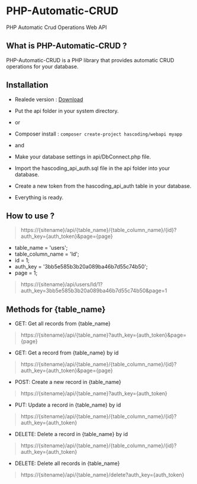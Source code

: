 # PHP-Automatic-CRUD
PHP Automatic Crud Operations Web API 

## What is PHP-Automatic-CRUD ?
PHP-Automatic-CRUD is a PHP library that provides automatic CRUD operations for your database.

## Installation
- Realede version : [Download](https://github.com/hasaneryilmaz/PHP-Automatic-CRUD/releases "Download")
- Put the api folder in your system directory.
- or
- Composer install : `composer create-project hascoding/webapi myapp`

- and
- Make your database settings in api/DbConnect.php file.
- Import the hascoding_api_auth.sql file in the api folder into your database.
- Create a new token from the hascoding_api_auth table in your database.
- Everything is ready.

## How to use ?

> https://{sitename}/api/{table_name}/{table_column_name}/{id}?auth_key={auth_token}&page={page}

- table_name = 'users';
- table_column_name = 'Id';
- id = 1;
- auth_key = '3bb5e585b3b20a089ba46b7d55c74b50';
- page = 1;

> https://{sitename}/api/users/Id/1?auth_key=3bb5e585b3b20a089ba46b7d55c74b50&page=1

## Methods for {table_name}
- GET: Get all records from {table_name}
> https://{sitename}/api/{table_name}?auth_key={auth_token}&page={page}
- GET: Get a record from {table_name} by id
> https://{sitename}/api/{table_name}/{table_column_name}/{id}?auth_key={auth_token}&page={page}
- POST: Create a new record in {table_name}
> https://{sitename}/api/{table_name}?auth_key={auth_token}
- PUT: Update a record in {table_name} by id
> https://{sitename}/api/{table_name}/{table_column_name}/{id}?auth_key={auth_token}
- DELETE: Delete a record in {table_name} by id
> https://{sitename}/api/{table_name}/{table_column_name}/{id}?auth_key={auth_token}
- DELETE: Delete all records in {table_name}
> https://{sitename}/api/{table_name}/delete?auth_key={auth_token}
